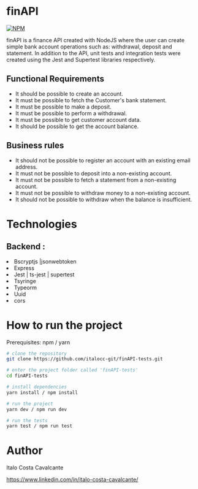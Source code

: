 # finAPI 

[![NPM](https://img.shields.io/npm/l/react)](https://github.com/italocc-git/finAPI-tests/blob/main/LICENSE) 

finAPI is a finance API created with NodeJS where the user can create simple bank account operations such as: withdrawal, deposit and statement.
In addition to the API, unit tests and integration tests were created using the Jest and Supertest libraries respectively.

## Functional Requirements

<ul>
  <li>It should be possible to create an account. </li>
   <li>It must be possible to fetch the Customer's bank statement.</li>
   <li>It must be possible to make a deposit. </li>
   <li>It must be possible to perform a withdrawal.</li>
   <li>It must be possible to get customer account data.</li>
   <li>It should be possible to get the account balance.</li>
 </ul>
 
 ## Business rules
 
 <ul>
  <li> It should not be possible to register an account with an existing email address. </li>
   <li> It must not be possible to deposit into a non-existing account. </li>
   <li> It must not be possible to fetch a statement from a non-existing account. </li>
   <li> It must not be possible to withdraw money to a non-existing account. </li>
   <li> It should not be possible to withdraw when the balance is insufficient. </li>
  
 </ul>
 
 # Technologies
 
 ## Backend :
 <li> Bscryptjs |jsonwebtoken </li>
 <li> Express </li>
 <li> Jest | ts-jest | supertest </li>
 <li> Tsyringe </li>
 <li> Typeorm </li>
 <li> Uuid </li>
 <li> cors </li>
 
 # How to run the project
 
 Prerequisites: npm / yarn

```bash
# clone the repository
git clone https://github.com/italocc-git/finAPI-tests.git

# enter the project folder called 'finAPI-tests'
cd finAPI-tests

# install dependencies
yarn install / npm install

# run the project
yarn dev / npm run dev

# run the tests
yarn test / npm run test

```
 
# Author

Italo Costa Cavalcante

https://www.linkedin.com/in/italo-costa-cavalcante/
